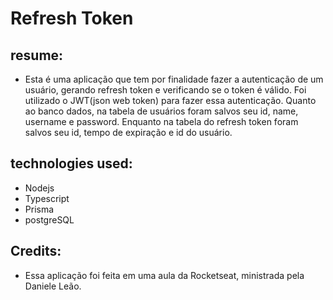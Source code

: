 # Refresh Token
## resume: 
- Esta é uma aplicação que tem por finalidade fazer a autenticação de um usuário, gerando refresh token e verificando se o token é válido. Foi utilizado o JWT(json web token) para fazer essa autenticação. Quanto ao banco dados, na tabela de usuários foram salvos seu id, name, username e password. Enquanto na tabela do refresh token foram salvos seu id, tempo de expiração e id do usuário.
## technologies used:
- Nodejs
- Typescript
- Prisma
- postgreSQL
## Credits:
- Essa aplicação foi feita em uma aula da Rocketseat, ministrada pela Daniele Leão.
